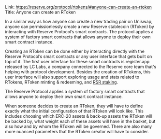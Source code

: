 Link: https://reserve.org/protocol/rtokens/#anyone-can-create-an-rtoken
Title: Anyone can create an RToken

In a similar way as how anyone can create a new trading pair on Uniswap, anyone can permissionlessly create a new Reserve stablecoin (RToken) by interacting with Reserve Protocol’s smart contracts. The protocol applies a system of factory smart contracts that allows anyone to deploy their own smart contract instance.

Creating an RToken can be done either by interacting directly with the Reserve Protocol’s smart contracts or any user interface that gets built on top of it. The first user interface for these smart contracts is register.app released by LC Labs, a company connected to the Reserve core team that's helping with protocol development. Besides the creation of RTokens, this user interface will also support exploring usage and stats related to RTokens, RToken minting & redeeming, and [RSR staking](https://reserve.org/protocol/reserve_rights_rsr/#reserve-rights-staking).

The Reserve Protocol applies a system of factory smart contracts that allows anyone to deploy their own smart contract instance.

When someone decides to create an RToken, they will have to define exactly what the initial configuration of that RToken will look like. This includes choosing which ERC-20 assets & back-up assets the RToken will be backed by, what weight each of these assets will have in the basket, but also how and by whom the RToken will be governed. There are also many more nuanced parameters that the RToken creator will have to consider.
